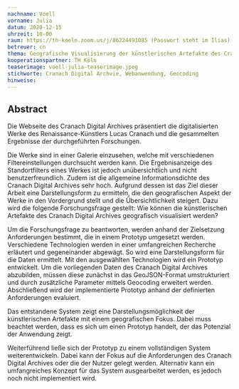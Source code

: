 ```yaml
---
nachname: Voell
vorname: Julia
datum: 2020-12-15
uhrzeit: 10-00
raum: https://th-koeln.zoom.us/j/86224491085 (Passwort steht im Ilias)
betreuer: cn
thema: Geografische Visualisierung der künstlerischen Artefakte des Cranach Digital Archives
kooperationspartner: TH Köln
teaserimage: voell-julia-teaserimage.jpeg
stichworte: Cranach Digital Archvie, Webanwendung, Geocoding
hinweise:
---
```


## Abstract
Die Webseite des Cranach Digital Archives präsentiert die digitalisierten Werke des Renaissance-Künstlers Lucas Cranach und die gesammelten Ergebnisse der durchgeführten Forschungen.
  
  Die Werke sind in einer Galerie einzusehen, welche mit verschiedenen Filtereinstellungen durchsucht werden kann. Die Ergebnisanzeige des Standortfilters eines Werkes ist jedoch unübersichtlich und nicht benutzerfreundlich. Zudem ist die allgemeine Informationsdichte des Cranach Digital Archives sehr hoch. Aufgrund dessen ist das Ziel dieser Arbeit eine Darstellungsform zu ermitteln, die den geografischen Aspekt der Werke in den Vordergrund stellt und die Übersichtlichkeit steigert. Dazu wird die folgende Forschungsfrage gestellt: Wie können die künstlerischen Artefakte des Cranach Digital Archives geografisch visualisiert werden?

  Um die Forschungsfrage zu beantworten, werden anhand der Zielsetzung Anforderungen bestimmt, die in einem Prototyp umgesetzt werden. Verschiedene Technologien werden in einer umfangreichen Recherche erläutert und gegeneinander abgewägt. So wird eine Darstellungsform für die Daten ermittelt. Mit den ausgewählten Technologien wird ein Prototyp entwickelt. Um die vorliegenden Daten des Cranach Digital Archives abzubilden, müssen diese zunächst in das GeoJSON-Format umstrukturiert und durch zusätzliche Parameter mittels Geocoding erweitert werden. Abschließend wird der implementierte Prototyp anhand der definierten Anforderungen evaluiert. 

  Das entstandene System zeigt eine Darstellungsmöglichkeit der künstlerischen Artefakte mit einem geografischen Fokus. Dabei muss beachtet werden, dass es sich um einen Prototyp handelt, der das Potenzial der Anwendung zeigt.

  Weiterführend ließe sich der Prototyp zu einem vollständigen System weiterentwickeln. Dabei kann der Fokus auf die Anforderungen des Cranach Digital Archives oder die der Nutzer gelegt werden. Alternativ kann ein umfangreiches Konzept für das System ausgearbeitet werden, es jedoch noch nicht implementiert wird.